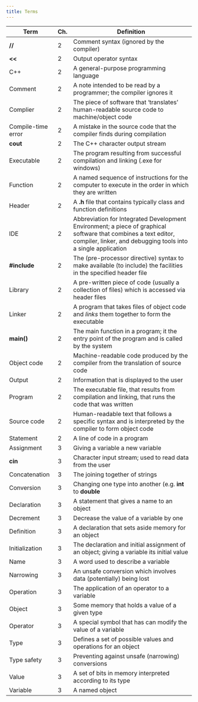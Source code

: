 ```yaml
---
title: Terms
---
```


| **Term**           | **Ch.** | **Definition**                                                                                                                                                                  |
|--------------------|---------|---------------------------------------------------------------------------------------------------------------------------------------------------------------------------------|
| **//**             | 2       | Comment syntax (ignored by the compiler)                                                                                                                                        |
| **\<\<**           | 2       | Output operator syntax                                                                                                                                                          |
| C++                | 2       | A general-purpose programming language                                                                                                                                          |
| Comment            | 2       | A note intended to be read by a programmer; the compiler ignores it                                                                                                             |
| Complier           | 2       | The piece of software that ‘translates’ human-readable source code to machine/object code                                                                                       |
| Compile-time error | 2       | A mistake in the source code that the compiler finds during compilation                                                                                                         |
| **cout**           | 2       | The C++ character output stream                                                                                                                                                 |
| Executable         | 2       | The program resulting from successful compilation and linking (.exe for windows)                                                                                                |
| Function           | 2       | A named sequence of instructions for the computer to execute in the order in which they are written                                                                             |
| Header             | 2       | A **.h** file that contains typically class and function definitions                                                                                                            |
| IDE                | 2       | Abbreviation for Integrated Development Environment; a piece of graphical software that combines a text editor, compiler, linker, and debugging tools into a single application |
| **\#include**      | 2       | The (pre-processor directive) syntax to make available (to include) the facilities in the specified header file                                                                 |
| Library            | 2       | A pre-written piece of code (usually a collection of files) which is accessed via header files                                                                                  |
| Linker             | 2       | A program that takes files of object code and *links* them together to form the executable                                                                                      |
| **main()**         | 2       | The main function in a program; it the entry point of the program and is called by the system                                                                                   |
| Object code        | 2       | Machine-readable code produced by the compiler from the translation of source code                                                                                              |
| Output             | 2       | Information that is displayed to the user                                                                                                                                       |
| Program            | 2       | The executable file, that results from compilation and linking, that runs the code that was written                                                                             |
| Source code        | 2       | Human-readable text that follows a specific syntax and is interpreted by the compiler to form object code                                                                       |
| Statement          | 2       | A line of code in a program                                                                                                                                                     |
| Assignment         | 3       | Giving a variable a new variable                                                                                                                                                |
| **cin**            | 3       | Character input stream; used to read data from the user                                                                                                                         |
| Concatenation      | 3       | The joining together of strings                                                                                                                                                 |
| Conversion         | 3       | Changing one type into another (e.g. **int** to **double**                                                                                                                      |
| Declaration        | 3       | A statement that gives a name to an object                                                                                                                                      |
| Decrement          | 3       | Decrease the value of a variable by one                                                                                                                                         |
| Definition         | 3       | A declaration that sets aside memory for an object                                                                                                                              |
| Initialization     | 3       | The declaration and initial assignment of an object; giving a variable its initial value                                                                                        |
| Name               | 3       | A word used to describe a variable                                                                                                                                              |
| Narrowing          | 3       | An unsafe conversion which involves data (potentially) being lost                                                                                                               |
| Operation          | 3       | The application of an operator to a variable                                                                                                                                    |
| Object             | 3       | Some memory that holds a value of a given type                                                                                                                                  |
| Operator           | 3       | A special symbol that has can modify the value of a variable                                                                                                                    |
| Type               | 3       | Defines a set of possible values and operations for an object                                                                                                                   |
| Type safety        | 3       | Preventing against unsafe (narrowing) conversions                                                                                                                               |
| Value              | 3       | A set of bits in memory interpreted according to its type                                                                                                                       |
| Variable           | 3       | A named object                                                                                                                                                                  |
